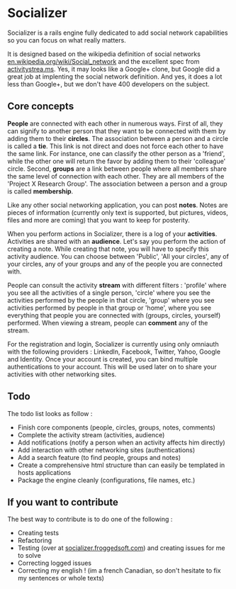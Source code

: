 # Socializer

Socializer is a rails engine fully dedicated to add social network capabilities so you can focus
on what really matters.

It is designed based on the wikipedia definition of social networks [en.wikipedia.org/wiki/Social_network](http://en.wikipedia.org/wiki/Social_network)
and the excellent spec from [activitystrea.ms](http://www.activitystrea.ms). Yes, it may looks like a Google+ clone, but Google did a
great job at implenting the social network definition. And yes, it does a lot less than Google+, but we don't have
400 developers on the subject.

## Core concepts

**People** are connected with each other in numerous ways. First of all, they can signify to another person
that they want to be connected with them by adding them to their **circles**. The association between a person
and a circle is called a **tie**. This link is not direct and does not force each other to have the same link.
For instance, one can classify the other person as a 'friend', while the other one will return the favor by adding
them to their 'colleague' circle. Second, **groups** are a link between people where all members share the same level
of connection with each other. They are all members of the 'Project X Research Group'. The association between a
person and a group is called **membership**.

Like any other social networking application, you can post **notes**. Notes are pieces of information (currently only
text is supported, but pictures, videos, files and more are coming) that you want to keep for posterity.

When you perform actions in Socializer, there is a log of your **activities**. Activities are shared with
an **audience**. Let's say you perform the action of creating a note. While creating that note,
you will have to specify this activity audience. You can choose between 'Public', 'All your circles', any of your
circles, any of your groups and any of the people you are connected with.

People can consult the activity **stream** with different filters : 'profile' where you see all the activities of a
single person, 'circle' where you see the activities performed by the people in that circle, 'group' where you
see activities performed by people in that group or 'home', where you see everything that people you are connected
with (groups, circles, yourself) performed. When viewing a stream, people can **comment** any of the stream.

For the registration and login, Socializer is currently using only omniauth with the following providers :
LinkedIn, Facebook, Twitter, Yahoo, Google and Identity. Once your account is created, you can bind multiple
authentications to your account. This will be used later on to share your activities with other networking sites.

## Todo

The todo list looks as follow :
* Finish core components (people, circles, groups, notes, comments)
* Complete the activity stream (activities, audience)
* Add notifications (notify a person when an activity affects him directly)
* Add interaction with other networking sites (authentications)
* Add a search feature (to find people, groups and notes)
* Create a comprehensive html structure than can easily be templated in hosts applications
* Package the engine cleanly (configurations, file names, etc.)

## If you want to contribute

The best way to contribute is to do one of the following :
* Creating tests
* Refactoring
* Testing (over at [socializer.froggedsoft.com](http://socializer.froggedsoft.com)) and creating issues for me to solve
* Correcting logged issues
* Correcting my english ! (im a french Canadian, so don't hesitate to fix my sentences or whole texts)
